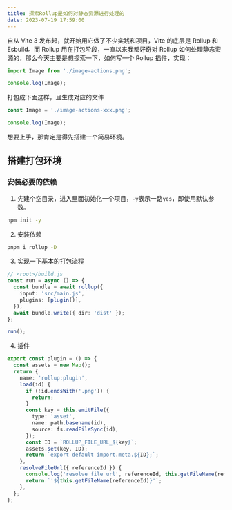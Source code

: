 ```yaml
---
title: 探索Rollup是如何对静态资源进行处理的
date: 2023-07-19 17:59:00
---
```


自从 Vite 3 发布起，就开始用它做了不少实践和项目，Vite 的底层是 Rollup 和 Esbuild。而 Rollup 用在打包阶段，一直以来我都好奇对 Rollup 如何处理静态资源的，那么今天主要是想探索一下，如何写一个 Rollup 插件，实现：

```ts
import Image from './image-actions.png';

console.log(Image);
```

打包成下面这样，且生成对应的文件

```ts
const Image = './image-actions-xxx.png';

console.log(Image);
```

想要上手，那肯定是得先搭建一个简易环境。

## 搭建打包环境

### 安装必要的依赖

1. 先建个空目录，进入里面初始化一个项目，`-y`表示一路`yes`，即使用默认参数。

```bash
npm init -y
```

2. 安装依赖

```bash
pnpm i rollup -D
```

3. 实现一下基本的打包流程

```ts
// <root>/build.js
const run = async () => {
  const bundle = await rollup({
    input: 'src/main.js',
    plugins: [plugin()],
  });
  await bundle.write({ dir: 'dist' });
};

run();
```

4. 插件

```ts
export const plugin = () => {
  const assets = new Map();
  return {
    name: 'rollup:plugin',
    load(id) {
      if (!id.endsWith('.png')) {
        return;
      }
      const key = this.emitFile({
        type: 'asset',
        name: path.basename(id),
        source: fs.readFileSync(id),
      });
      const ID = `ROLLUP_FILE_URL_${key}`;
      assets.set(key, ID);
      return `export default import.meta.${ID};`;
    },
    resolveFileUrl({ referenceId }) {
      console.log('resolve file url', referenceId, this.getFileName(referenceId));
      return `'${this.getFileName(referenceId)}'`;
    },
  };
};
```
